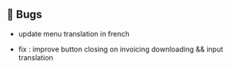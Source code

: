 ## 🐛 Bugs

- update menu translation in french

- fix : improve button closing on invoicing downloading && input translation